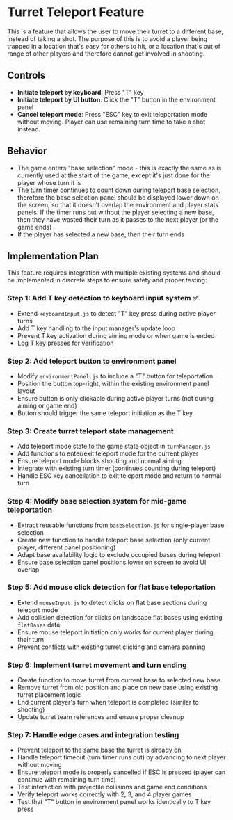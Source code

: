 # Turret Teleport Feature

This is a feature that allows the user to move their turret to a different base, instead of taking a shot. The purpose of this is to avoid a player being trapped in a location that's easy for others to hit, or a location that's out of range of other players and therefore cannot get involved in shooting.

## Controls

- **Initiate teleport by keyboard**: Press "T" key
- **Initiate teleport by UI button**: Click the "T" button in the environment panel
- **Cancel teleport mode**: Press "ESC" key to exit teleportation mode without moving. Player can use remaining turn time to take a shot instead.

## Behavior

- The game enters "base selection" mode - this is exactly the same as is currently used at the start of the game, except it's just done for the player whose turn it is
- The turn timer continues to count down during teleport base selection, therefore the base selection panel should be displayed lower down on the screen, so that it doesn't overlap the environment and player stats panels. If the timer runs out without the player selecting a new base, then they have wasted their turn as it passes to the next player (or the game ends)
- If the player has selected a new base, then their turn ends

## Implementation Plan

This feature requires integration with multiple existing systems and should be implemented in discrete steps to ensure safety and proper testing:

### Step 1: Add T key detection to keyboard input system ✅
- Extend `keyboardInput.js` to detect "T" key press during active player turns
- Add T key handling to the input manager's update loop
- Prevent T key activation during aiming mode or when game is ended
- Log T key presses for verification

### Step 2: Add teleport button to environment panel
- Modify `environmentPanel.js` to include a "T" button for teleportation
- Position the button top-right, within the existing environment panel layout
- Ensure button is only clickable during active player turns (not during aiming or game end)
- Button should trigger the same teleport initiation as the T key

### Step 3: Create turret teleport state management
- Add teleport mode state to the game state object in `turnManager.js`
- Add functions to enter/exit teleport mode for the current player
- Ensure teleport mode blocks shooting and normal aiming
- Integrate with existing turn timer (continues counting during teleport)
- Handle ESC key cancellation to exit teleport mode and return to normal turn

### Step 4: Modify base selection system for mid-game teleportation
- Extract reusable functions from `baseSelection.js` for single-player base selection
- Create new function to handle teleport base selection (only current player, different panel positioning)
- Adapt base availability logic to exclude occupied bases during teleport
- Ensure base selection panel positions lower on screen to avoid UI overlap

### Step 5: Add mouse click detection for flat base teleportation
- Extend `mouseInput.js` to detect clicks on flat base sections during teleport mode
- Add collision detection for clicks on landscape flat bases using existing `flatBases` data
- Ensure mouse teleport initiation only works for current player during their turn
- Prevent conflicts with existing turret clicking and camera panning

### Step 6: Implement turret movement and turn ending
- Create function to move turret from current base to selected new base
- Remove turret from old position and place on new base using existing turret placement logic
- End current player's turn when teleport is completed (similar to shooting)
- Update turret team references and ensure proper cleanup

### Step 7: Handle edge cases and integration testing
- Prevent teleport to the same base the turret is already on
- Handle teleport timeout (turn timer runs out) by advancing to next player without moving
- Ensure teleport mode is properly cancelled if ESC is pressed (player can continue with remaining turn time)
- Test interaction with projectile collisions and game end conditions
- Verify teleport works correctly with 2, 3, and 4 player games
- Test that "T" button in environment panel works identically to T key press


